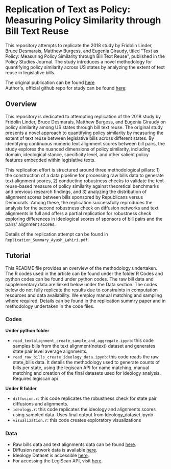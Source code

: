 # Replication of Text as Policy: Measuring Policy Similarity through Bill Text Reuse

This repository attempts to replicate the 2018 study by Fridolin Linder, Bruce Desmarais, Matthew Burgess, and Eugenia Giraudy, titled "Text as Policy: Measuring Policy Similarity through Bill Text Reuse", published in the Policy Studies Journal. The study introduces a novel methodology for quantifying policy similarity across US states by analyzing the extent of text reuse in legislative bills.

The original publication can be found [here](https://onlinelibrary.wiley.com/doi/abs/10.1111/psj.12257)   
  Author's, official github repo for study can be found [here](https://github.com/desmarais-lab/text_reuse/tree/master?tab=readme-ov-file): 


## Overview

This repository is dedicated to attempting replication of the 2018 study by Fridolin Linder, Bruce Desmarais, Matthew Burgess, and Eugenia Giraudy on policy similarity among US states through bill text reuse. The original study presents a novel approach to quantifying policy similarity by measuring the extent of text reuse between legislative bills across different states. By identifying continuous numeric text alignment scores between bill pairs, the study explores the nuanced dimensions of policy similarity, including domain, ideological stance, specificity level, and other salient policy features embedded within legislative texts.  

  This replication effort is structured around three methodological pillars: 1) the construction of a data pipeline for processing raw bills data to generate text alignment scores, 2) conducting robustness checks to validate the text-reuse-based measure of policy similarity against theoretical benchmarks and previous research findings, and 3) analyzing the distribution of alignment scores between bills sponsored by Republicans versus Democrats. Among these, the replication successfully reproduces the analysis for the second robustness check on diffusion networks and text alignments  in full and offers a partial replication for robustness check exploring differences in ideological scores of sponsors of bill pairs and the pairs' alignment scores.  
  
  Details of the replication attempt can be found in `Replication_Summary_Ayush_Lahiri.pdf`.

## Tutorial

This README file provides an overview of the methodology undertaken. The R codes used in the article can be found under the folder R Codes and python codes can be found under python codes. The raw bill data and supplementary data are linked below under the Data section.
The codes below do not fully replicate the results due to constraints in computation resources and data availability. We employ manual matching and sampling where required. Details can be found in the replication summry paper and in methodology undertaken in the code files.

### Codes
**Under python folder**
- `read_textalignment_create_sample_and_aggregate.ipynb`: this code samples bills from the text alignment(notext) dataset and generates state pair level average alignments.
- `read_raw_bills_create_ideology_data.ipynb`: this code reads the raw state_bills data. It details the methodology used to generate counts of bills per state, using the legiscan API for name matching, manual matching and creation of the final datasets used for ideology analysis. Requires legiscan api

**Under R folder**
- `diffusion.r`: this code replicates the robustness check for state pair diffusions and alignments.
- `ideology.r`: this code replicates the ideology and alignments scores using sampled data. Uses final output from Ideology_dataset.ipynb 
- `visualization.r`: this code creates exploratory visualizations

### Data

- Raw bills data and text alignments data can be found [here](https://dataverse.harvard.edu/dataset.xhtml?persistentId=doi%3A10.7910%2FDVN%2FCZ25GF).
- Diffusion network data is available [here](https://dataverse.harvard.edu/dataset.xhtml?persistentId=doi:10.7910/DVN/A1GIMB).
- Ideology Dataset is accessible [here](https://dataverse.harvard.edu/dataset.xhtml?persistentId=doi:10.7910/DVN/GZJOT3).
- For accessing the LegiScan API, visit [here](https://legiscan.com/about).

